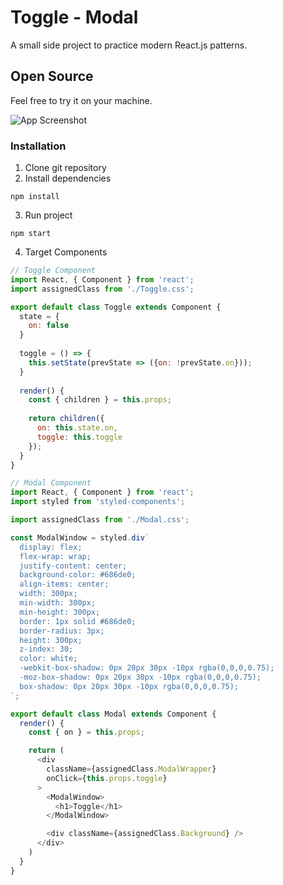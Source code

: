 # Toggle - Modal
A small side project to practice modern React.js patterns.

## Open Source
Feel free to try it on your machine.

![App Screenshot](http://res.cloudinary.com/pomegranitedesign/image/upload/c_scale,h_575/v1531505034/Screen_Shot_2018-07-13_at_14.02.27-fullpage_pvlx6p.png)

### Installation
1. Clone git repository
2. Install dependencies
```
npm install
```
3. Run project
```
npm start
```
4. Target Components
```javascript
// Toggle Component
import React, { Component } from 'react';
import assignedClass from './Toggle.css';

export default class Toggle extends Component {
  state = {
    on: false
  }
  
  toggle = () => {
    this.setState(prevState => ({on: !prevState.on}));
  }
  
  render() {
    const { children } = this.props;
    
    return children({
      on: this.state.on,
      toggle: this.toggle
    });
  }
}

// Modal Component
import React, { Component } from 'react';
import styled from 'styled-components';

import assignedClass from './Modal.css';

const ModalWindow = styled.div`
  display: flex;
  flex-wrap: wrap;
  justify-content: center;
  background-color: #686de0;
  align-items: center;
  width: 300px;
  min-width: 300px;
  min-height: 300px;
  border: 1px solid #686de0;
  border-radius: 3px;
  height: 300px;
  z-index: 30;
  color: white;
  -webkit-box-shadow: 0px 20px 30px -10px rgba(0,0,0,0.75);
  -moz-box-shadow: 0px 20px 30px -10px rgba(0,0,0,0.75);
  box-shadow: 0px 20px 30px -10px rgba(0,0,0,0.75);
`;

export default class Modal extends Component {
  render() {
    const { on } = this.props;

    return (
      <div 
        className={assignedClass.ModalWrapper}
        onClick={this.props.toggle}
      >
        <ModalWindow>
          <h1>Toggle</h1>
        </ModalWindow>

        <div className={assignedClass.Background} />
      </div>
    )
  }
}

```
